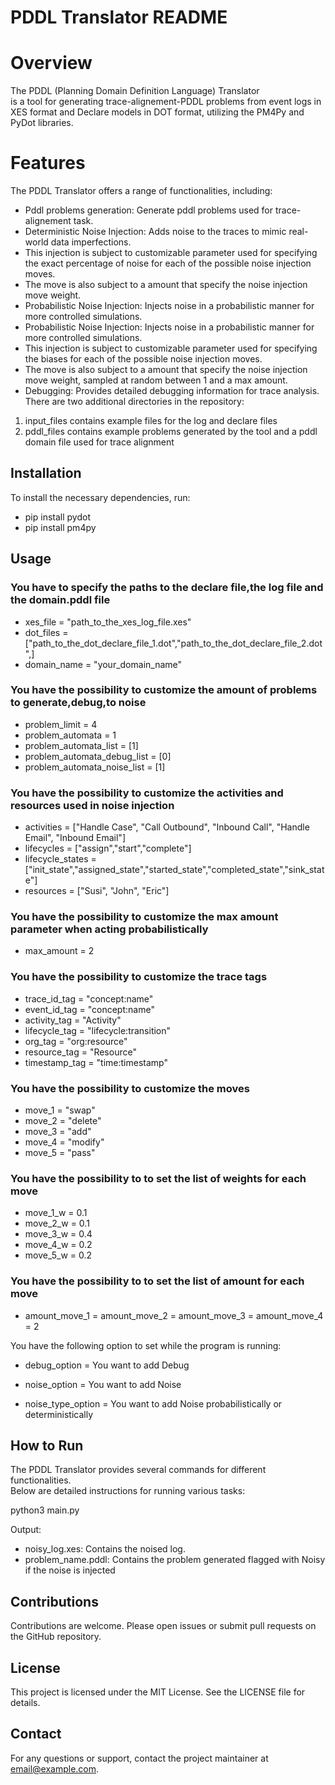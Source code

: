 # PDDL Translator README

# Overview

The PDDL (Planning Domain Definition Language) Translator <br />
is a tool for generating trace-alignement-PDDL problems from event logs in XES format and Declare models in DOT format, utilizing the PM4Py and PyDot libraries.

# Features

The PDDL Translator offers a range of functionalities, including:

- Pddl problems generation: Generate pddl problems used for trace-alignement task. <br />
- Deterministic Noise Injection: Adds noise to the traces to mimic real-world data imperfections. <br />
- This injection is subject to customizable parameter used for specifying the exact percentage of noise for each of the possible noise injection moves. <br />
- The move is also subject to a amount that specify the noise injection move weight. <br />
- Probabilistic Noise Injection: Injects noise in a probabilistic manner for more controlled simulations. <br />
- Probabilistic Noise Injection: Injects noise in a probabilistic manner for more controlled simulations. <br />
- This injection is subject to customizable parameter used for specifying the biases for each of the possible noise injection moves. <br />
- The move is also subject to a amount that specify the noise injection move weight, sampled at random between 1 and a max amount. <br />
- Debugging: Provides detailed debugging information for trace analysis. <br />
There are two additional directories in the repository: <br />
1) input_files contains example files for the log and declare files <br />
2) pddl_files contains example problems generated by the tool and a pddl domain file used for trace alignment <br />

## Installation

To install the necessary dependencies, run:
- pip install pydot
- pip install pm4py

## Usage

### You have to specify the paths to the declare file,the log file and the domain.pddl file
- xes_file = "path_to_the_xes_log_file.xes" <br />
- dot_files =["path_to_the_dot_declare_file_1.dot","path_to_the_dot_declare_file_2.dot",] <br />
- domain_name = "your_domain_name" <br />
### You have the possibility to customize the amount of problems to generate,debug,to noise
- problem_limit = 4 <br />
- problem_automata = 1  <br />
- problem_automata_list = [1]  <br />
- problem_automata_debug_list = [0]<br />
- problem_automata_noise_list = [1]  <br />
### You have the possibility to customize the activities and resources used in noise injection
- activities = ["Handle Case", "Call Outbound", "Inbound Call", "Handle Email", "Inbound Email"] <br />
- lifecycles = ["assign","start","complete"] <br />
- lifecycle_states = ["init_state","assigned_state","started_state","completed_state","sink_state"] <br />
- resources = ["Susi", "John", "Eric"] <br />
### You have the possibility to customize the max amount parameter when acting probabilistically
- max_amount = 2 <br />
### You have the possibility to customize the trace tags
- trace_id_tag = "concept:name" <br />
- event_id_tag = "concept:name" <br />
- activity_tag = "Activity" <br />
- lifecycle_tag = "lifecycle:transition" <br />
- org_tag = "org:resource" <br />
- resource_tag = "Resource" <br />
- timestamp_tag = "time:timestamp" <br />
### You have the possibility to customize the moves
- move_1 = "swap" <br />
- move_2 = "delete" <br />
- move_3 = "add" <br />
- move_4 = "modify" <br />
- move_5 = "pass" <br />
### You have the possibility to to set the list of weights for each move
- move_1_w = 0.1 <br />
- move_2_w = 0.1 <br />
- move_3_w = 0.4 <br />
- move_4_w = 0.2 <br />
- move_5_w = 0.2 <br />
### You have the possibility to to set the list of amount for each move
- amount_move_1 = amount_move_2 = amount_move_3 = amount_move_4 = 2 <br />


You have the following option to set while the program is running:<br />

 - debug_option = You want to add Debug <br />

 - noise_option = You want to add Noise <br />

 - noise_type_option = You want to add Noise probabilistically or deterministically <br />
    
## How to Run

The PDDL Translator provides several commands for different functionalities.<br />
Below are detailed instructions for running various tasks:<br />

python3 main.py <br />

Output: <br />

- noisy_log.xes: Contains the noised log. <br />
- problem_name.pddl: Contains the problem generated flagged with Noisy if the noise is injected <br />

## Contributions 

Contributions are welcome. Please open issues or submit pull requests on the GitHub repository.

## License

This project is licensed under the MIT License. See the LICENSE file for details.

## Contact

For any questions or support, contact the project maintainer at email@example.com.
